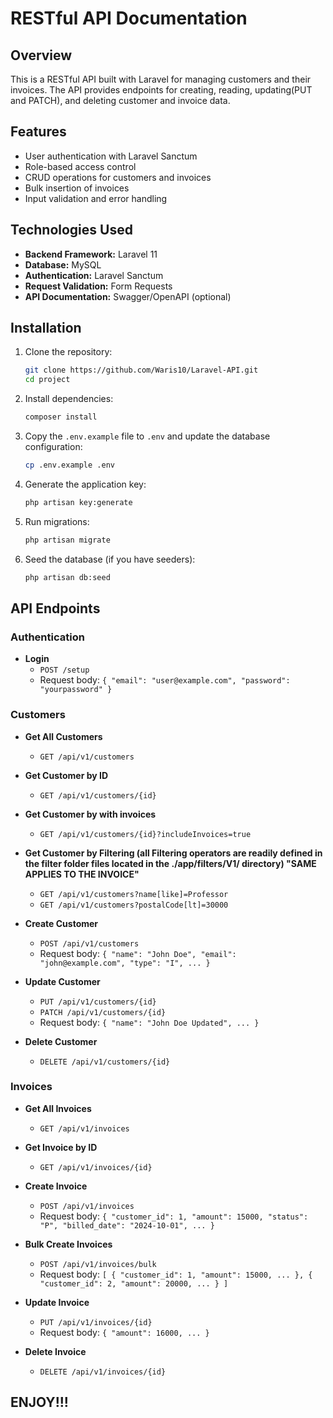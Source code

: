 # RESTful API Documentation

## Overview

This is a RESTful API built with Laravel for managing customers and their invoices. The API provides endpoints for creating, reading, updating(PUT and PATCH), and deleting customer and invoice data.

## Features

- User authentication with Laravel Sanctum
- Role-based access control
- CRUD operations for customers and invoices
- Bulk insertion of invoices
- Input validation and error handling

## Technologies Used

- **Backend Framework:** Laravel 11
- **Database:** MySQL
- **Authentication:** Laravel Sanctum
- **Request Validation:** Form Requests
- **API Documentation:** Swagger/OpenAPI (optional)

## Installation

1. Clone the repository:
   ```bash
   git clone https://github.com/Waris10/Laravel-API.git
   cd project
   ```

2. Install dependencies:
   ```bash
   composer install
   ```

3. Copy the `.env.example` file to `.env` and update the database configuration:
   ```bash
   cp .env.example .env
   ```

4. Generate the application key:
   ```bash
   php artisan key:generate
   ```

5. Run migrations:
   ```bash
   php artisan migrate
   ```

6. Seed the database (if you have seeders):
   ```bash
   php artisan db:seed
   ```

## API Endpoints

### Authentication

- **Login**
  - `POST /setup`
  - Request body: `{ "email": "user@example.com", "password": "yourpassword" }`
  
### Customers

- **Get All Customers**
  - `GET /api/v1/customers`

- **Get Customer by ID**
  - `GET /api/v1/customers/{id}`

- **Get Customer by with invoices**
  - `GET /api/v1/customers/{id}?includeInvoices=true`

- **Get Customer by Filtering (all Filtering operators are readily defined in the filter folder files located in the ./app/filters/V1/ directory) "SAME APPLIES TO THE INVOICE"**
  - `GET /api/v1/customers?name[like]=Professor`
  - `GET /api/v1/customers?postalCode[lt]=30000`

- **Create Customer**
  - `POST /api/v1/customers`
  - Request body: `{ "name": "John Doe", "email": "john@example.com", "type": "I", ... }`

- **Update Customer**
  - `PUT /api/v1/customers/{id}`
  - `PATCH /api/v1/customers/{id}`
  - Request body: `{ "name": "John Doe Updated", ... }`

- **Delete Customer**
  - `DELETE /api/v1/customers/{id}`


### Invoices

- **Get All Invoices**
  - `GET /api/v1/invoices`

- **Get Invoice by ID**
  - `GET /api/v1/invoices/{id}`

- **Create Invoice**
  - `POST /api/v1/invoices`
  - Request body: `{ "customer_id": 1, "amount": 15000, "status": "P", "billed_date": "2024-10-01", ... }`

- **Bulk Create Invoices**
  - `POST /api/v1/invoices/bulk`
  - Request body: `[ { "customer_id": 1, "amount": 15000, ... }, { "customer_id": 2, "amount": 20000, ... } ]`

- **Update Invoice**
  - `PUT /api/v1/invoices/{id}`
  - Request body: `{ "amount": 16000, ... }`

- **Delete Invoice**
  - `DELETE /api/v1/invoices/{id}`

## ENJOY!!!
